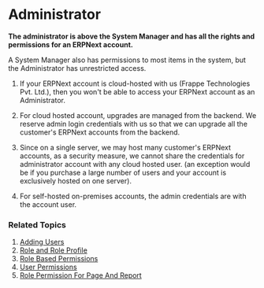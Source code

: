<!-- add-breadcrumbs -->
# Administrator

**The administrator is above the System Manager and has all the rights and permissions for an ERPNext account.**

A System Manager also has permissions to most items in the system, but the Administrator has unrestricted access. 

1. If your ERPNext account is cloud-hosted with us (Frappe Technologies Pvt. Ltd.), then you won't be able to access your ERPNext account as an Administrator. 

1.  For cloud hosted account, upgrades are managed from the backend. We reserve admin login credentials with us so that we can upgrade all the customer's ERPNext accounts from the backend. 

1.  Since on a single server, we may host many customer's ERPNext accounts, as a security measure, we cannot share the credentials for administrator account with any cloud hosted user. (an exception would be if you purchase a large number of users and your account is exclusively hosted on one server).

1. For self-hosted on-premises accounts, the admin credentials are with the account user.

### Related Topics
1. [Adding Users](/docs/user/manual/en/setting-up/users-and-permissions/adding-users)
1. [Role and Role Profile](/docs/user/manual/en/setting-up/users-and-permissions/role-and-role-profile)
1. [Role Based Permissions](/docs/user/manual/en/setting-up/users-and-permissions/role-based-permissions)
1. [User Permissions](/docs/user/manual/en/setting-up/users-and-permissions/user-permissions)
1. [Role Permission For Page And Report](/docs/user/manual/en/setting-up/users-and-permissions/role-permission-for-page-and-report)
